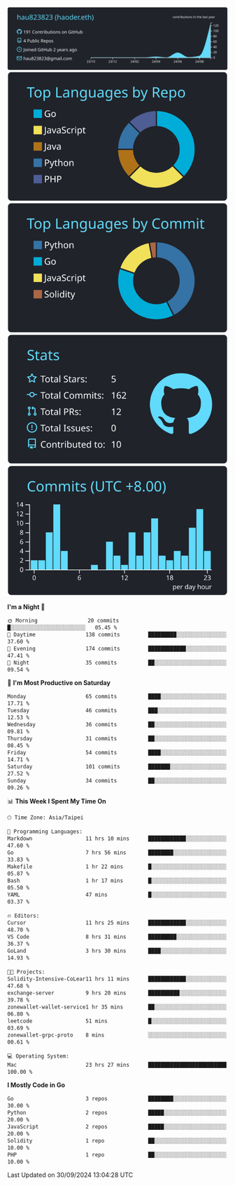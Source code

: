 [![](https://raw.githubusercontent.com/hau823823/hau823823/master/profile-summary-card-output/react/0-profile-details.svg)](https://github.com/vn7n24fzkq/github-profile-summary-cards)
[![](https://raw.githubusercontent.com/hau823823/hau823823/master/profile-summary-card-output/react/1-repos-per-language.svg)](https://github.com/vn7n24fzkq/github-profile-summary-cards) [![](https://raw.githubusercontent.com/hau823823/hau823823/master/profile-summary-card-output/react/2-most-commit-language.svg)](https://github.com/vn7n24fzkq/github-profile-summary-cards)
[![](https://raw.githubusercontent.com/hau823823/hau823823/master/profile-summary-card-output/react/3-stats.svg)](https://github.com/vn7n24fzkq/github-profile-summary-cards) [![](https://raw.githubusercontent.com/hau823823/hau823823/master/profile-summary-card-output/react/4-productive-time.svg)](https://github.com/vn7n24fzkq/github-profile-summary-cards)

<!--START_SECTION:waka-->
**I'm a Night 🦉** 

```text
🌞 Morning                20 commits          █░░░░░░░░░░░░░░░░░░░░░░░░   05.45 % 
🌆 Daytime                138 commits         █████████░░░░░░░░░░░░░░░░   37.60 % 
🌃 Evening                174 commits         ████████████░░░░░░░░░░░░░   47.41 % 
🌙 Night                  35 commits          ██░░░░░░░░░░░░░░░░░░░░░░░   09.54 % 
```
📅 **I'm Most Productive on Saturday** 

```text
Monday                   65 commits          ████░░░░░░░░░░░░░░░░░░░░░   17.71 % 
Tuesday                  46 commits          ███░░░░░░░░░░░░░░░░░░░░░░   12.53 % 
Wednesday                36 commits          ██░░░░░░░░░░░░░░░░░░░░░░░   09.81 % 
Thursday                 31 commits          ██░░░░░░░░░░░░░░░░░░░░░░░   08.45 % 
Friday                   54 commits          ████░░░░░░░░░░░░░░░░░░░░░   14.71 % 
Saturday                 101 commits         ███████░░░░░░░░░░░░░░░░░░   27.52 % 
Sunday                   34 commits          ██░░░░░░░░░░░░░░░░░░░░░░░   09.26 % 
```


📊 **This Week I Spent My Time On** 

```text
🕑︎ Time Zone: Asia/Taipei

💬 Programming Languages: 
Markdown                 11 hrs 10 mins      ████████████░░░░░░░░░░░░░   47.60 % 
Go                       7 hrs 56 mins       ████████░░░░░░░░░░░░░░░░░   33.83 % 
Makefile                 1 hr 22 mins        █░░░░░░░░░░░░░░░░░░░░░░░░   05.87 % 
Bash                     1 hr 17 mins        █░░░░░░░░░░░░░░░░░░░░░░░░   05.50 % 
YAML                     47 mins             █░░░░░░░░░░░░░░░░░░░░░░░░   03.37 % 

🔥 Editors: 
Cursor                   11 hrs 25 mins      ████████████░░░░░░░░░░░░░   48.70 % 
VS Code                  8 hrs 31 mins       █████████░░░░░░░░░░░░░░░░   36.37 % 
GoLand                   3 hrs 30 mins       ████░░░░░░░░░░░░░░░░░░░░░   14.93 % 

🐱‍💻 Projects: 
Solidity-Intensive-CoLear11 hrs 11 mins      ████████████░░░░░░░░░░░░░   47.68 % 
exchange-server          9 hrs 20 mins       ██████████░░░░░░░░░░░░░░░   39.78 % 
zonewallet-wallet-service1 hr 35 mins        ██░░░░░░░░░░░░░░░░░░░░░░░   06.80 % 
leetcode                 51 mins             █░░░░░░░░░░░░░░░░░░░░░░░░   03.69 % 
zonewallet-grpc-proto    8 mins              ░░░░░░░░░░░░░░░░░░░░░░░░░   00.61 % 

💻 Operating System: 
Mac                      23 hrs 27 mins      █████████████████████████   100.00 % 
```

**I Mostly Code in Go** 

```text
Go                       3 repos             ████████░░░░░░░░░░░░░░░░░   30.00 % 
Python                   2 repos             █████░░░░░░░░░░░░░░░░░░░░   20.00 % 
JavaScript               2 repos             █████░░░░░░░░░░░░░░░░░░░░   20.00 % 
Solidity                 1 repo              ██░░░░░░░░░░░░░░░░░░░░░░░   10.00 % 
PHP                      1 repo              ██░░░░░░░░░░░░░░░░░░░░░░░   10.00 % 
```




 Last Updated on 30/09/2024 13:04:28 UTC
<!--END_SECTION:waka-->
